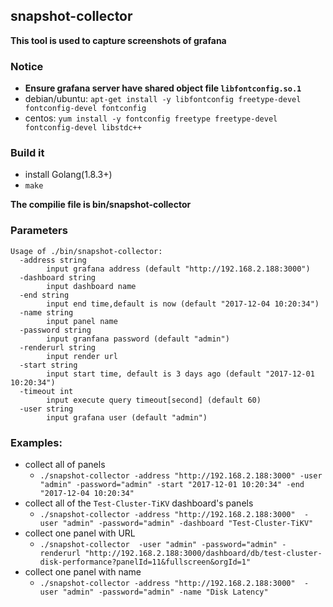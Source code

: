 snapshot-collector
------
**This tool is used to capture screenshots of grafana**
### Notice
- **Ensure grafana server have shared object file `libfontconfig.so.1`**
- debian/ubuntu:  `apt-get install -y libfontconfig freetype-devel fontconfig-devel fontconfig`
- centos: `yum install -y fontconfig freetype freetype-devel fontconfig-devel libstdc++`

### Build it
- install Golang(1.8.3+)
- `make`

**The compilie file is bin/snapshot-collector**

### Parameters
```
Usage of ./bin/snapshot-collector:
  -address string
    	input grafana address (default "http://192.168.2.188:3000")
  -dashboard string
    	input dashboard name
  -end string
    	input end time,default is now (default "2017-12-04 10:20:34")
  -name string
    	input panel name
  -password string
    	input granfana password (default "admin")
  -renderurl string
    	input render url
  -start string
    	input start time, default is 3 days ago (default "2017-12-01 10:20:34")
  -timeout int
    	input execute query timeout[second] (default 60)
  -user string
    	input grafana user (default "admin")
```


### Examples:
- collect all of panels
	- `./snapshot-collector -address "http://192.168.2.188:3000" -user "admin" -password="admin" -start "2017-12-01 10:20:34" -end "2017-12-04 10:20:34"`
- collect all of the `Test-Cluster-TiKV` dashboard's panels
	- `./snapshot-collector -address "http://192.168.2.188:3000"  -user "admin" -password="admin" -dashboard "Test-Cluster-TiKV"`
- collect one panel with URL
	- `./snapshot-collector  -user "admin" -password="admin" -renderurl "http://192.168.2.188:3000/dashboard/db/test-cluster-disk-performance?panelId=11&fullscreen&orgId=1"`
- collect one panel with name
	- `./snapshot-collector -address "http://192.168.2.188:3000"  -user "admin" -password="admin" -name "Disk Latency"`
	
